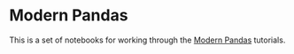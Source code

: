 # Modern Pandas

This is a set of notebooks for working through the [Modern Pandas](http://tomaugspurger.github.io/modern-1-intro) tutorials.